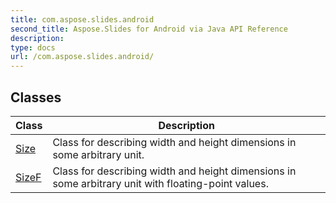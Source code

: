 ```yaml
---
title: com.aspose.slides.android
second_title: Aspose.Slides for Android via Java API Reference
description: 
type: docs
url: /com.aspose.slides.android/
---
```


## Classes

| Class | Description |
| --- | --- |
| [Size](../com.aspose.slides.android/size) | Class for describing width and height dimensions in some arbitrary unit. |
| [SizeF](../com.aspose.slides.android/sizef) | Class for describing width and height dimensions in some arbitrary unit with floating-point values. |
